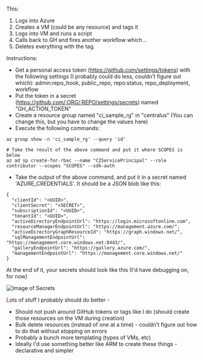This:
1. Logs into Azure
2. Creates a VM (could be any resource) and tags it
3. Logs into VM and runs a script
4. Calls back to GH and fires another workflow which...
5. Deletes everything with the tag.

Instructions:
- Get a personal access token (https://github.com/settings/tokens) with the following settings (I probably could do less, couldn't figure out which): admin:repo_hook, public_repo, repo:status, repo_deployment, workflow
- Put the token in a secret (https://github.com/:ORG/:REPO/settings/secrets) named "GH_ACTION_TOKEN"
- Create a resource group named "ci_sample_rg" in "centralus" (You can change this, but you have to change the values here)
- Execute the following commands:
```
az group show -n 'ci_sample_rg' --query 'id'

# Take the result of the above command and put it where SCOPES is below
az ad sp create-for-rbac --name "CIServicePrincipal" --role contributor --scopes "SCOPES" --sdk-auth
```
- Take the output of the above command, and put it in a secret named 'AZURE_CREDENTIALS'. It should be a JSON blob like this:
```
{
  "clientId": "<UUID>",
  "clientSecret": "<SECRET>",
  "subscriptionId": "<UUID>",
  "tenantId": "<UUID>",
  "activeDirectoryEndpointUrl": "https://login.microsoftonline.com",
  "resourceManagerEndpointUrl": "https://management.azure.com/",
  "activeDirectoryGraphResourceId": "https://graph.windows.net/",
  "sqlManagementEndpointUrl": "https://management.core.windows.net:8443/",
  "galleryEndpointUrl": "https://gallery.azure.com/",
  "managementEndpointUrl": "https://management.core.windows.net/"
}
```

At the end of it, your secrets should look like this (I'd have debugging on, for now)

![Image of Secrets](https://github.com/aronchick/GitHub-Actions-Remote-Runner-Round-Trip/secrets.jpg)

Lots of stuff I probably should do better - 
- Should not push around GitHub tokens or tags like I do (should create those resources on the VM during creation)
- Bulk delete resources (instead of one at a time) - couldn't figure out how to do that without stopping on errors
- Probably a bunch more templating (types of VMs, etc)
- Ideally I'd use something better like ARM to create these things - declarative and simpler
